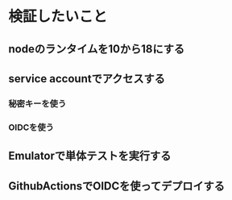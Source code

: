 # 検証したいこと
## nodeのランタイムを10から18にする
## service accountでアクセスする
### 秘密キーを使う
### OIDCを使う
## Emulatorで単体テストを実行する
## GithubActionsでOIDCを使ってデプロイする
